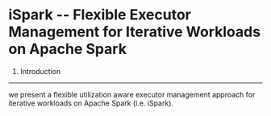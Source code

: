 # iSpark -- Flexible Executor Management for Iterative Workloads on Apache Spark
1. Introduction
------- 
we present a flexible utilization aware executor management approach for iterative workloads on Apache Spark (i.e. iSpark).
